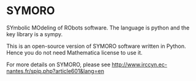SYMORO
======

SYmbolic MOdeling of RObots software. The language is python and the key library is a sympy.

This is an open-source version of SYMORO software written in Python. Hence you do not need Mathematica license to use it. 

For more details on SYMORO, please see http://www.irccyn.ec-nantes.fr/spip.php?article601&lang=en

